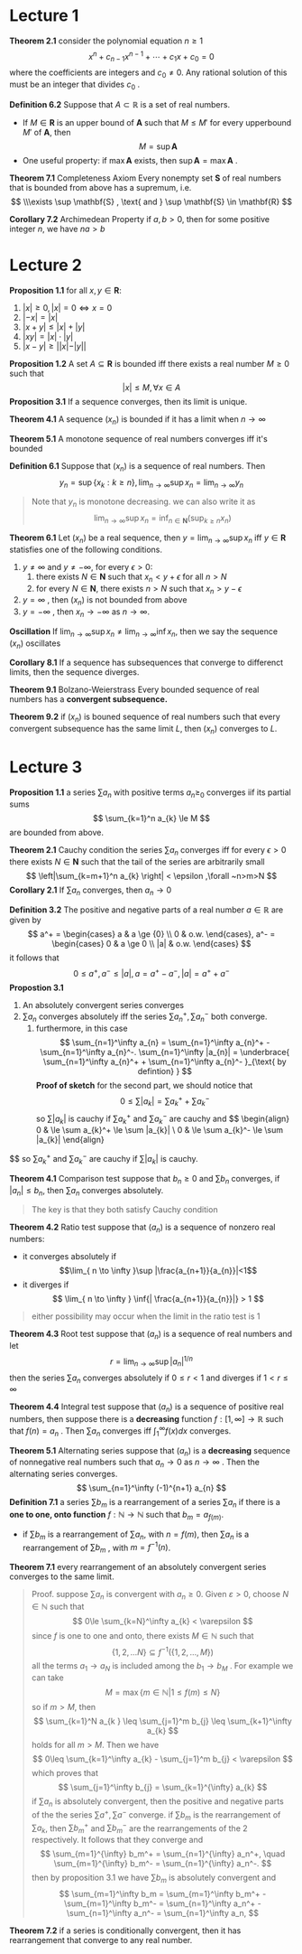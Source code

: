 # Lecture 1
**Theorem 2.1** consider the polynomial equation $n\ge1$ 
$$x^{n}+ c_{n-1}x^{n-1}+ \cdots+ c_{1}x +c_{0} = 0$$
where the coefficients are integers and $c_{0} \ne 0$. Any rational solution of this must be an integer that divides $c_0$ .

**Definition 6.2** Suppose that $A \subset \mathbb{R}$ is a set of real numbers.
- If $M\in \mathbf{R}$ is an upper bound of $\mathbf{A}$ such that $M \le M'$ for every upperbound $M'$ of $\mathbf{A}$, then $$
M =\sup  \mathbf{A}
$$
- One useful property: if $\max \mathbf{A}$ exists, then $\sup \mathbf{A} = \max \mathbf{A}$ .

**Theorem 7.1** Completeness Axiom
Every nonempty set $\mathbf{S}$ of real numbers that is bounded from above has a supremum, i.e.
$$
\\\exists \sup \mathbf{S} , \text{ and } \sup \mathbf{S} \in \mathbf{R}
$$

**Corollary 7.2** Archimedean Property
if $a,b>0$, then for some positive integer $n$, we have $na>b$

# Lecture 2
**Proposition 1.1** for all $x,y\in \mathbf{R}$:
1. $|x|\ge 0, |x|=0 \iff x=0$
2. $|-x| =|x|$
3. $|x+y| \leq |x| + |y|$
4. $|xy| = |x|\cdot|y|$
5. $|x-y| \geq  ||x|-|y||$

**Proposition 1.2** A set $A\subseteq \mathbf{R}$ is bounded iff there exists a real number $M\ge 0$ such that $$
|x| \leq M,\forall x \in A
$$
**Proposition 3.1** If a sequence converges, then its limit is unique.

**Theorem 4.1** A sequence $(x_{n})$ is bounded if it has a limit when $n\to \infty$

**Theorem 5.1** A monotone sequence of real numbers converges iff it's bounded

**Definition 6.1** Suppose that $(x_{n})$ is a sequence of real numbers. Then $$
y_{n } =\sup \{ x_{k} :k\geq n \},\lim_{ n \to \infty } \sup x_{n} = \lim_{ n \to \infty } y_{n}
		$$
>  Note that $y_{n}$ is monotone decreasing. we can also write it as $$
\lim_{ n \to \infty } \sup x_{n}  = \inf_{n\in \mathbf{N}} \left(\sup_{k\geq n}x_{n}\right)
$$

**Theorem 6.1** Let $(x_{n})$ be a real sequence, then $y = \lim_{ n \to \infty }\sup x_{n}$ iff $y\in \mathbf{R}$ statisfies one of the following conditions.
1. $y\ne \infty \text{ and } y \ne -\infty$, for every $\epsilon >0$:
	1. there exists $N\in \mathbf{N}$ such that $x_{n}<y+\epsilon$ for all $n>N$
	2. for every $N\in \mathbf{N}$, there exists $n>N$ such that $x_{n}>y-\epsilon$
2. $y = \infty$ , then $(x_{n})$ is not bounded from above
3. $y = - \infty$ , then $x_{n} \to - \infty$ as $n\to \infty$.

**Oscillation** If $\lim_{ n \to \infty }\sup x_{n }\ne \lim_{ n \to \infty } \inf x_{n}$, then we say the sequence $(x_{n})$ oscillates

**Corollary 8.1** If a sequence has subsequences that converge to differenct limits, then the sequence diverges.

**Theorem 9.1** Bolzano-Weierstrass
Every bounded sequence of real numbers has a **convergent subsequence.**

**Theorem 9.2** if $(x_{n})$ is bouned sequence of real numbers such that every convergent subsequence has the same limit $L$, then $(x_{n})$ converges to $L$.

# Lecture 3

**Proposition 1.1** a series $\sum a_{n}$ with positive terms $a_{n}\ge_{0}$ converges iif its partial sums $$
\sum_{k=1}^n a_{k} \le M
$$ are bounded from above.

**Theorem 2.1** Cauchy condition
the series $\sum a_{n}$ converges iff for every $\epsilon >0$ there exists $N\in \mathbf{N}$ such that the tail of the series are arbitrarily small $$
\left|\sum_{k=m+1}^n a_{k} \right| < \epsilon ,\forall ~n>m>N
$$
**Corollary 2.1** If $\sum a_{n}$ converges, then $a_{n} \to 0$

**Definition 3.2** The positive and negative parts of a real number $a \in \mathbb{R}$ are given by $$
a^+ = \begin{cases}
a & a \ge {0} \\
0 & o.w. 
\end{cases}, a^- = \begin{cases}
0  & a \ge 0 \\
|a| & o.w.
\end{cases}
$$it follows that $$
0\leq a^+,a^-\leq|a|, a= a^+ -  a^-,|a| = a^+ + a^-
$$
**Propostion 3.1** 
1. An absolutely convergent series converges
2. $\sum a_{n}$ converges absolutely iff the series $\sum a^+_{n},\sum a^-_{n}$ both converge.
	1. furthermore, in this case $$
\sum_{n=1}^\infty a_{n} = \sum_{n=1}^\infty a_{n}^+ - \sum_{n=1}^\infty a_{n}^-. \sum_{n=1}^\infty |a_{n}| = \underbrace{ \sum_{n=1}^\infty a_{n}^+ + \sum_{n=1}^\infty a_{n}^- }_{\text{ by defintion} }
$$
**Proof of sketch** for the second part, we should notice that $$
0\leq \sum |a_{k}|  = \sum a_{k}^+ + \sum a_{k}^-
$$
so $\sum|a_{k}|$ is cauchy if $\sum a_{k}^ +$ and $\sum a_{k}^-$ are cauchy
and $$
\begin{align}
0  & \le \sum a_{k}^+ \le \sum |a_{k}| \\
0 & \le \sum a_{k}^- \le \sum |a_{k}|
\end{align}

$$
so  $\sum a_{k}^ +$ and $\sum a_{k}^-$ are cauchy if $\sum |a_{k}|$ is cauchy.

**Theorem 4.1** Comparison test
suppose that $b_{n}\ge 0$ and $\sum b_{n}$ converges, if $|a_{n}| \le b_{n}$, then $\sum a_{n}$ converges absolutely.
> The key is that they both satisfy Cauchy condition

**Theorem 4.2** Ratio test
suppose that $(a_{n})$ is a sequence of nonzero real numbers:
- it converges absolutely if $$\lim_{ n \to \infty }\sup |\frac{a_{n+1}}{a_{n}}|<1$$
- it diverges if $$
\lim_{ n \to \infty } \inf{| \frac{a_{n+1}}{a_{n}}|} > 1
$$
> either possibility may occur when the limit in the ratio test is $1$ 

**Theorem 4.3** Root test
suppose that $(a_{n})$ is a sequence of real numbers and let $$
r= \lim_{ n \to \infty } \sup{|a_{n}|^{1/n}}
$$then the series $\sum a_n$ converges absolutely if $0 \leq r<1$ and diverges if $1<r\leq \infty$

**Theorem 4.4** Integral test
suppose that $(a_{n})$ is a sequence of positive real numbers, then suppose there is a **decreasing** function $f:\left[ 1,\infty \right] \to \mathbb{R}$ such that $f(n) = a_n$ . Then $\sum a_{n}$ converges iff $\int_{1}^\infty f(x)dx$ converges.


**Theorem 5.1** Alternating series
suppose that $(a_{n})$ is a **decreasing** sequence of nonnegative real numbers such that $a_{n}\to 0$ as $n \to \infty$ . Then the alternating series converges.$$
\sum_{n=1}^\infty (-1)^{n+1} a_{n}
$$
**Definition 7.1** a series $\sum b_{m}$ is a rearrangement of a series $\sum a_{n}$ if there is a **one to one, onto function** $f:\mathbb{N} \to \mathbb{N}$ such that $b_{m} = a_{f(m)}$. 
- if $\sum b_{m}$ is a rearrangement of $\sum a_{n}$, with $n =f(m)$, then $\sum a_{n}$ is a rearrangement of $\sum b_{m}$ , with $m =f^{-1}(n)$.

**Theorem 7.1** every rearrangement of an absolutely convergent series  converges to the same limit.
> Proof.
> suppose $\sum a_{n}$ is convergent with $a_{n}\geq 0$. Given $\varepsilon >0$, choose $N \in \mathbb{N}$ such that $$
0\le \sum_{k=N}^\infty a_{k} < \varepsilon
$$ since $f$ is one to one and onto, there exists $M \in \mathbb{N}$ such that $$
\{ 1,2,\dots N\} \subseteq f^{-1}(\{ 1,2,\dots,M \})
$$ all the terms $a_{1} \to a_{N}$ is included among the $b_{1}\to b_{M}$ . For example we can take $$
M = \max \{  m \in \mathbb{N}|1\leq f(m)\leq N \}
$$ so if $m>M$, then $$
\sum_{k=1}^N a_{k } \leq \sum_{j=1}^m b_{j} \leq \sum_{k+1}^\infty a_{k}
$$ holds for all $m >M$. Then we have $$
0\leq \sum_{k=1}^\infty a_{k} - \sum_{j=1}^m b_{j} < \varepsilon
$$ which proves that $$
\sum_{j=1}^\infty b_{j} = \sum_{k=1}^{\infty} a_{k}
	$$ if $\sum a_{n}$ is absolutely convergent, then the positive and negative parts of the the series $\sum a^{+},\sum a^{-}$ converge. if $\sum b_{m}$ is the rearrangement of $\sum a_{k}$, then $\sum b_{m}^{+}$ and $\sum b_{m}^{-}$ are the rearrangements of the 2 respectively.
	It follows that they converge and $$
\sum_{m=1}^{\infty} b_m^+ = \sum_{n=1}^{\infty} a_n^+, \quad \sum_{m=1}^{\infty} b_m^- = \sum_{n=1}^{\infty} a_n^-.
$$ then by proposition 3.1 we have $\sum b_{m}$ is absolutely convergent and $$
\sum_{m=1}^\infty b_m = \sum_{m=1}^\infty b_m^+ - \sum_{m=1}^\infty b_m^- = \sum_{n=1}^\infty a_n^+ - \sum_{n=1}^\infty a_n^- = \sum_{n=1}^\infty a_n,
$$

**Theorem 7.2** if a series is conditionally convergent, then it has rearrangement that converge to any real number.


